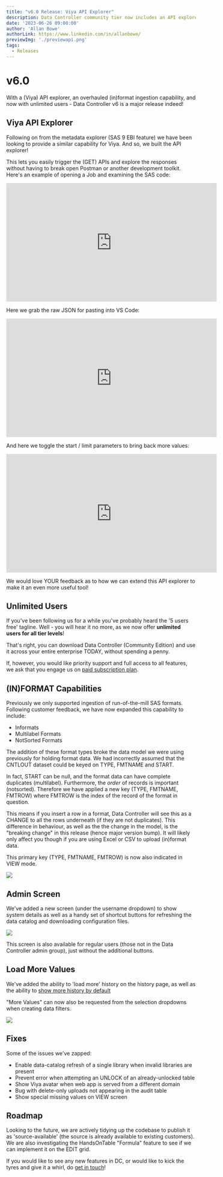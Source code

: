 ```yaml
---
title: "v6.0 Release: Viya API Explorer"
description: Data Controller community tier now includes an API explorer!  We've also overhauled the (in)format ingestion capability, and revamped our pricing (now with unlimited users across all tiers).
date: '2023-06-26 09:00:00'
author: 'Allan Bowe'
authorLink: https://www.linkedin.com/in/allanbowe/
previewImg: './previewapi.png'
tags:
  - Releases
---
```


# v6.0

With a (Viya) API explorer, an overhauled (in)format ingestion capability, and now with unlimited users - Data Controller v6 is a major release indeed!

## Viya API Explorer

Following on from the metadata explorer (SAS 9 EBI feature) we have been looking to provide a similar capability for Viya.  And so, we built the API explorer!

This lets you easily trigger the (GET) APIs and explore the responses without having to break open Postman or another development toolkit.  Here's an example of opening a Job and examining the SAS code:

<iframe title="Browsing Viya API in Data Controller" width="560" height="315" src="https://vid.4gl.io/videos/embed/e284f815-a6dc-4998-80bd-152d54cb81a9?title=0" frameborder="0" allowfullscreen="" sandbox="allow-same-origin allow-scripts allow-popups"></iframe>


Here we grab the raw JSON for pasting into VS Code:

<iframe title="Grabbing JSON from Viya APIs with Data Controller" width="560" height="315" src="https://vid.4gl.io/videos/embed/18914633-342b-48f1-9021-bb01a8b33198?title=0&amp;warningTitle=0" frameborder="0" allowfullscreen="" sandbox="allow-same-origin allow-scripts allow-popups"></iframe>

And here we toggle the start / limit parameters to bring back more values:

<iframe title="Adjusting the start and limit params in the Data Controller Viya API Explorer" width="560" height="315" src="https://vid.4gl.io/videos/embed/29cc7a32-75c5-4cd5-8938-b1a7d0e1575d?title=0" frameborder="0" allowfullscreen="" sandbox="allow-same-origin allow-scripts allow-popups"></iframe>

We would love YOUR feedback as to how we can extend this API explorer to make it an even more useful tool!



## Unlimited Users

If you've been following us for a while you've probably heard the '5 users free' tagline.  Well - you will hear it no more, as we now offer **unlimited users for all tier levels**!

That's right, you can download Data Controller (Community Edition) and use it across your entire enterprise TODAY, without spending a penny.

If, however, you would like priority support and full access to all features, we ask that you engage us on <a href="https://datacontroller.io/pricing">paid subscription plan</a>.

## (IN)FORMAT Capabilities

Previously we only supported ingestion of run-of-the-mill SAS formats.  Following customer feedback, we have now expanded this capability to include:

* Informats
* Multilabel Formats
* NotSorted Formats

The addition of these format types broke the data model we were using previously for holding format data.  We had incorrectly assumed that the CNTLOUT dataset could be keyed on TYPE, FMTNAME and START.

In fact, START can be null, and the format data can have complete duplicates (multilabel). Furthermore, the _order_ of records is important (notsorted).  Therefore we have applied a new key (TYPE, FMTNAME, FMTROW) where FMTROW is the index of the record of the format in question.

This means if you insert a row in a format, Data Controller will see this as a CHANGE to all the rows underneath (if they are not duplicates).  This difference in behaviour, as well as the the change in the model, is the "breaking change" in this release (hence major version bump).  It will likely only affect you though if you are using Excel or CSV to upload (in)format data.

This primary key (TYPE, FMTNAME, FMTROW) is now also indicated in VIEW mode.

![](./formats.png)

## Admin Screen

We've added a new screen (under the username dropdown) to show system details as well as a handy set of shortcut buttons for refreshing the data catalog and downloading configuration files.

![](./admin.png)

This screen is also available for regular users (those not in the Data Controller admin group), just without the additional buttons.


## Load More Values

We've added the ability to 'load more' history on the history page, as well as the ability to [show more history by default](https://docs.datacontroller.io/dcc-options/#history_rows)

"More Values" can now also be requested from the selection dropdowns when creating data filters.

![](./loadmore.png)

## Fixes

Some of the issues we've zapped:

* Enable data-catalog refresh of a single library when invalid libraries are present
* Prevent error when attempting an UNLOCK of an already-unlocked table
* Show Viya avatar when web app is served from a different domain
* Bug with delete-only uploads not appearing in the audit table
* Show special missing values on VIEW screen

## Roadmap

Looking to the future, we are actively tidying up the codebase to publish it as 'source-available' (the source is already available to existing customers).  We are also investigating the HandsOnTable "Formula" feature to see if we can implement it on the EDIT grid.

If you would like to see any new features in DC, or would like to kick the tyres and give it a whirl, do [get in touch](https://datacontroller.io/contact)!


















